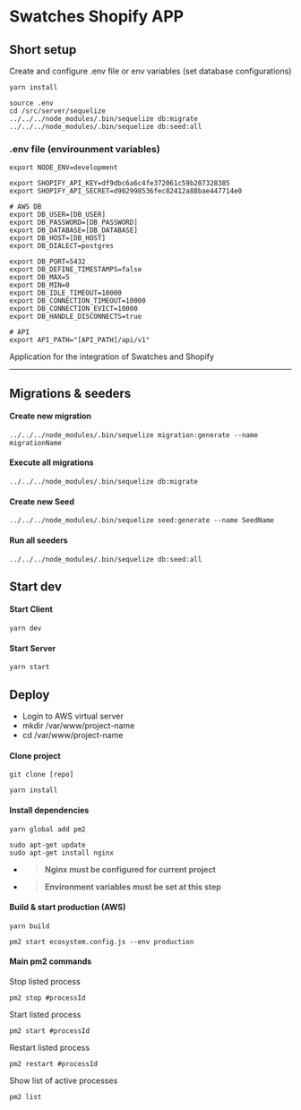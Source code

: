 # Swatches Shopify APP

## Short setup

Create and configure .env file or env variables (set database configurations)

```
yarn install
```

```
source .env
cd /src/server/sequelize
../../../node_modules/.bin/sequelize db:migrate
../../../node_modules/.bin/sequelize db:seed:all
```

### .env file (envirounment variables)
```
export NODE_ENV=development

export SHOPIFY_API_KEY=df9dbc6a6c4fe372061c59b207328385
export SHOPIFY_API_SECRET=d902998536fec82412a88bae447714e0

# AWS DB
export DB_USER=[DB_USER]
export DB_PASSWORD=[DB_PASSWORD]
export DB_DATABASE=[DB_DATABASE]
export DB_HOST=[DB_HOST]
export DB_DIALECT=postgres

export DB_PORT=5432
export DB_DEFINE_TIMESTAMPS=false
export DB_MAX=5
export DB_MIN=0
export DB_IDLE_TIMEOUT=10000
export DB_CONNECTION_TIMEOUT=10000
export DB_CONNECTION_EVICT=10000
export DB_HANDLE_DISCONNECTS=true

# API
export API_PATH="[API_PATH]/api/v1"
```

Application for the integration of Swatches and Shopify
_______________________
## Migrations & seeders

#### Create new migration

```
../../../node_modules/.bin/sequelize migration:generate --name migrationName
```

#### Execute all migrations

```
../../../node_modules/.bin/sequelize db:migrate
```

#### Create new Seed

```
../../../node_modules/.bin/sequelize seed:generate --name SeedName
```

#### Run all seeders

```
../../../node_modules/.bin/sequelize db:seed:all
```

## Start dev

#### Start Client

```
yarn dev
```

#### Start Server

```
yarn start
```

## Deploy

* Login to AWS virtual server
* mkdir /var/www/project-name
* cd /var/www/project-name

#### Clone project
```
git clone [repo]
```
```
yarn install
```

#### Install dependencies
```
yarn global add pm2
```
```
sudo apt-get update
sudo apt-get install nginx
```

* > **Nginx must be configured for current project**
* > **Environment variables must be set at this step**

#### Build & start production (AWS)
```
yarn build
```
```
pm2 start ecosystem.config.js --env production
```

#### Main pm2 commands

Stop listed process
```
pm2 stop #processId
```
Start listed process
```
pm2 start #processId
```
Restart listed process
```
pm2 restart #processId
```
Show list of active processes
```
pm2 list
```
